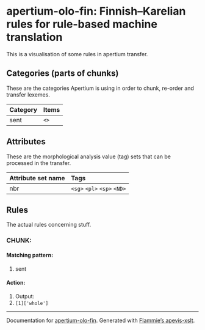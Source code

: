 
# apertium-olo-fin: Finnish–Karelian rules for rule-based machine translation

This is a visualisation of some rules in apertium transfer.


## Categories (parts of chunks)
   
These are the categories Apertium is using in order to chunk, re-order and
transfer lexemes.
    
| Category | Items |
|:---------|:------|
| sent |  `<>`  |

    
## Attributes

These are the morphological analysis value (tag) sets that can be processed in
the transfer.

| Attribute set name | Tags |
|:-------------------|:-----|
| nbr | `<sg>` `<pl>` `<sp>` `<ND>`  |


## Rules
    
The actual rules concerning stuff.



### CHUNK:
    
#### Matching pattern:
    

1. sent

#### Action:
    

1. Output: 
  1. `[1]['whole']` 
    

- - -

Documentation for [apertium-olo-fin](//github.com/apertium/apertium-olo-fin/).
Generated with [Flammie’s apevis-xslt](https://github.com/flammie/apevis-xslt).
  